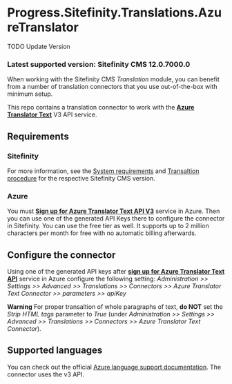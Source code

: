# Progress.Sitefinity.Translations.AzureTranslator

TODO Update Version
### Latest supported version: Sitefinity CMS 12.0.7000.0

When working with the Sitefinity CMS *Translation* module, you can benefit from a number of translation connectors that you use out-of-the-box with minimum setup.

This repo contains a translation connector to work with the **[Azure Translator Text](https://azure.microsoft.com/en-us/services/cognitive-services/translator-text-api/)** V3 API service. 


## Requirements

### Sitefinity

For more information, see the [System requirements](https://docs.sitefinity.com/system-requirements) and [Transaltion procedure](https://www.progress.com/documentation/sitefinity-cms/translation-procedure) for the  respective Sitefinity CMS version.

### Azure

You must **[Sign up for Azure Translator Text API V3](https://docs.microsoft.com/en-us/azure/cognitive-services/translator/translator-text-how-to-signup)** service in Azure. Then you can use one of the generated API Keys there to configure the connector in Sitefinity. You can use the free tier as well. It supports up to 2 million characters per month for free with no automatic billing afterwards.

## Configure the connector

Using one of the generated API keys after **[sign up for Azure Translator Text API](https://docs.microsoft.com/en-us/azure/cognitive-services/translator/translator-text-how-to-signup)** service in Azure configure the following setting:
*Administration >> Settings >> Advanced >> Translations >> Connectors >> Azure Translator Text Connector >> parameters >> apiKey*

**Warning** For proper transaltion of whole paragraphs of text, **do NOT** set the *Strip HTML tags* parameter to *True* (under *Administration >> Settings >> Advanced >> Translations >> Connectors >> Azure Translator Text Connector*).

## Supported languages

You can check out the official [Azure language support documentation](https://docs.microsoft.com/en-us/azure/cognitive-services/translator/language-support#translation). The connector uses the v3 API.

